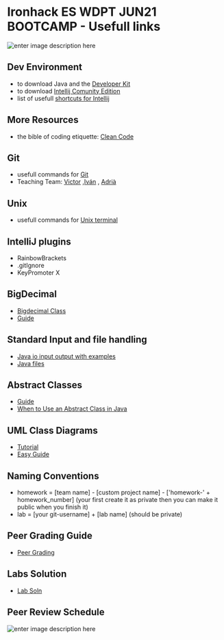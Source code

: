 # Ironhack ES WDPT JUN21 BOOTCAMP - Usefull links

![enter image description here](https://avatars.githubusercontent.com/u/54281267?s=280&v=4)

## Dev Environment
 - to download Java and the [Developer Kit](https://www.oracle.com/java/technologies/javase-jdk11-downloads.html) 
 - to download [Intellij Comunity Edition](https://www.jetbrains.com/idea/download/#section=windows)
 - list of usefull [shortcuts for Intellij](https://resources.jetbrains.com/storage/products/intellij-idea/docs/IntelliJIDEA_ReferenceCard.pdf) 


## More Resources

- the bible of coding etiquette: [Clean Code](https://www.oreilly.com/library/view/clean-code-a/9780136083238/) 


## Git
- usefull commands for [Git](https://education.github.com/git-cheat-sheet-education.pdf)
- Teaching Team: [Victor](https://github.com/GazzD) ,[Iván](https://github.com/IvanTrujillo-Ironhack) , [Adrià](https://github.com/AdriaLopez-Ironhack)

## Unix
- usefull commands for [Unix terminal](https://www-users.york.ac.uk/~pjh503/commands.html)

## IntelliJ plugins
- RainbowBrackets
- .gitIgnore
- KeyPromoter X

## BigDecimal
- [Bigdecimal Class](https://www.geeksforgeeks.org/bigdecimal-class-java/)
- [Guide](https://www.tutorialspoint.com/java/math/java_math_bigdecimal.htm)

## Standard Input and file handling
- [Java io input output with examples](https://www.geeksforgeeks.org/java-io-input-output-in-java-with-examples/)
- [Java files](https://www.tutorialspoint.com/java/java_files_io.htm)

## Abstract Classes
- [Guide](https://www.geeksforgeeks.org/abstract-classes-in-java/)  
- [When to Use an Abstract Class in Java](https://www.tutorialspoint.com/when-to-use-an-abstract-class-and-when-to-use-an-interface-in-java)      

## UML Class Diagrams
- [Tutorial](https://medium.com/@smagid_allThings/uml-class-diagrams-tutorial-step-by-step-520fd83b300b)  
- [Easy Guide](https://creately.com/blog/diagrams/class-diagram-tutorial/)  


## Naming Conventions
- homework = [team name] - [custom project name] - ['homework-' + homework_number] (your first create it as private then you can make it public when you finish it)
- lab = [your git-username] + [lab name] (should be private)

## Peer Grading Guide
- [Peer Grading](https://github.com/shubham0794x/peer_grading_guide)  

## Labs Solution
- [Lab Soln](https://docs.google.com/spreadsheets/d/1QX0LMm7savIvT5MndbUOI-xFHNdi3OWZt8GkI0HfCTM/edit#gid=0)  

## Peer Review Schedule

![enter image description here](https://i.ibb.co/ZMNXF8y/assignements.png)

